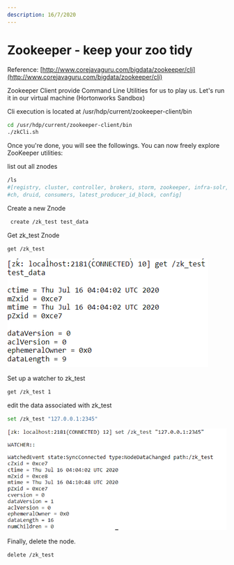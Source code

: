 ```yaml
---
description: 16/7/2020
---
```


# Zookeeper - keep your zoo tidy

Reference: [http://www.corejavaguru.com/bigdata/zookeeper/cli](http://www.corejavaguru.com/bigdata/zookeeper/cli)

Zookeeper Client provide Command Line Utilities for us to play us. Let's run it in our virtual machine \(Hortonworks Sandbox\) 

Cli execution is located at /usr/hdp/current/zookeeper-client/bin

```bash
cd /usr/hdp/current/zookeeper-client/bin
./zkCli.sh
```

Once you're done, you will see the followings. You can now freely explore ZooKeeper utilities:

list out all znodes

```bash
/ls
#[registry, cluster, controller, brokers, storm, zookeeper, infra-solr, hbase-unsecure, admin, isr_change_notification, log_dir_event_notification, templeton-hadoop, hiveserver2, controller_epo
#ch, druid, consumers, latest_producer_id_block, config] 
```

Create a new Znode

```bash
 create /zk_test test_data
```

Get zk\_test Znode

```bash
get /zk_test
```

![](.gitbook/assets/zk_test.png)

Set up a watcher to zk\_test

```bash
get /zk_test 1
```

edit the data associated with zk\_test

```bash
set /zk_test "127.0.0.1:2345"
```

![](.gitbook/assets/zoo-2.png)

Finally, delete the node.

```bash
delete /zk_test
```

